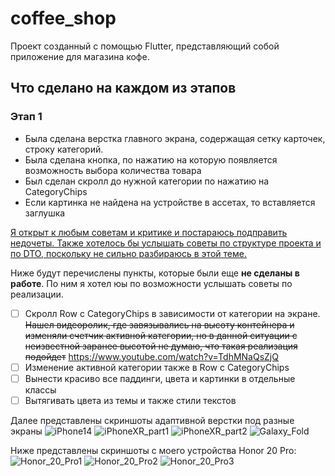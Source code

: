 # coffee_shop

Проект созданный с помощью Flutter, представляющий собой приложение для магазина кофе. 

## Что сделано на каждом из этапов

### Этап 1

- Была сделана верстка главного экрана, содержащая сетку карточек, строку категорий.
- Была сделана кнопка, по нажатию на которую появляется возможность выбора количества товара
- Был сделан скролл до нужной категории по нажатию на CategoryChips
- Если картинка не найдена на устройстве в ассетах, то вставляется заглушка

<u>Я открыт к любым советам и критике и постараюсь подправить недочеты. Также хотелось бы услышать советы по структуре проекта и по DTO, поскольку не сильно разбираюсь в этой теме.</u>

Ниже будут перечислены пункты, которые были еще **не сделаны в работе**. По ним я хотел юы по возможности услышать советы по реализации.
- [ ] Скролл Row с CategoryChips в зависимости от категории на экране. ~~Нашел видеоролик, где завязывались на высоту контейнера и изменяли счетчик активной категории, но в данной ситуации с неизвестной заранее высотой не думаю, что такая реализация подойдет~~ <https://www.youtube.com/watch?v=TdhMNaQsZjQ>
- [ ] Изменение активной категории также в Row с CategoryChips
- [ ] Вынести красиво все паддинги, цвета и картинки в отдельные классы 
- [ ] Вытягивать цвета из темы и также стили текстов

Далее представлены скриншоты адаптивной верстки под разные экраны
![iPhone14](./README_images/iPhone%2014%20Pro%20Max.png)
![iPhoneXR_part1](./README_images/iPhone_XR.png)
![iPhoneXR_part2](./README_images/iPhone_XR2.png)
![Galaxy_Fold](./README_images/Galaxy%20Fold.png)

Ниже представлены скриншоты с моего устройства Honor 20 Pro:
![Honor_20_Pro1](./README_images/Honor%2020%20Pro%201.jpg)
![Honor_20_Pro2](./README_images/Honor%2020%20Pro%202.jpg)
![Honor_20_Pro3](./README_images/Honor%2020%20Pro%203.jpg)

